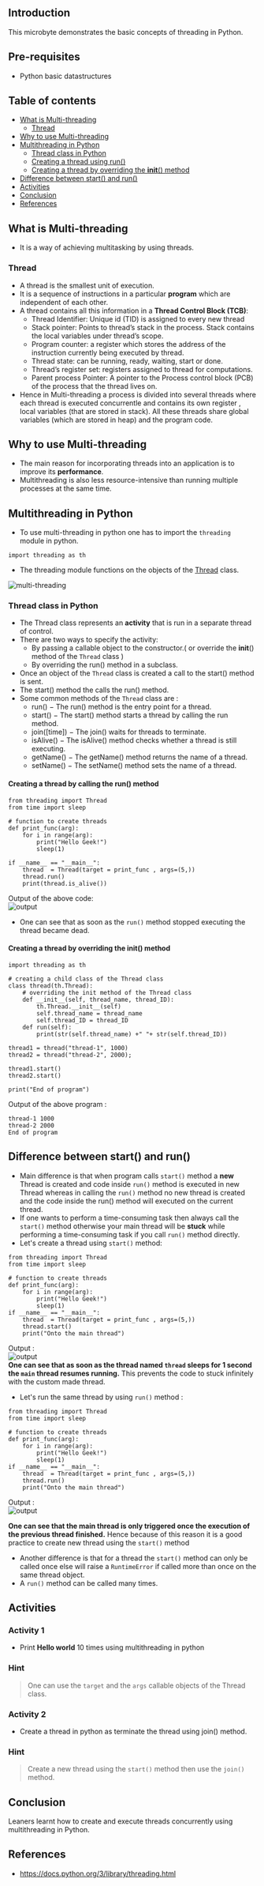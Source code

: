 ## Introduction
This microbyte demonstrates the basic concepts of threading in Python.
## Pre-requisites
- Python basic datastructures
## Table of contents
 - [What is Multi-threading](#what-is-multi-threading)
    - [Thread](#thread)
 - [Why to use Multi-threading](#why-to-use-multi-threading)
 - [Multithreading in Python](#multithreading-in-python)
    - [Thread class in Python](#thread-class-in-python)
    - [Creating a thread using run()](#creating-a-thread-by-calling-the-run-method)
    - [Creating a thread by overriding the __init__() method](#creating-a-thread-by-overriding-the-init-method)
 - [Difference between start() and run()](#difference-between-start-and-run)
 - [Activities](#activities)
 - [Conclusion](#conclusion)
 - [References](#references)
## What is Multi-threading
- It is a way of achieving multitasking by using threads.

### Thread
- A  thread is the smallest unit of execution.
- It is a sequence of instructions in a particular **program** which are independent of each other.
- A thread contains all this information in a **Thread Control Block (TCB)**:
    - Thread Identifier: Unique id (TID) is assigned to every new thread
    - Stack pointer: Points to thread’s stack in the process. Stack contains the local variables under thread’s scope.
    - Program counter: a register which stores the address of the instruction currently being executed by thread.
    - Thread state: can be running, ready, waiting, start or done.
    - Thread’s register set: registers assigned to thread for computations.
    - Parent process Pointer: A pointer to the Process control block (PCB) of the process that the thread lives on.
- Hence in Multi-threading a process is divided into several threads where each thread is executed concurrentle and contains its own register , local variables (that are stored in stack). All these threads share global variables (which are stored in heap) and the program code.

## Why to use Multi-threading

- The main reason for incorporating threads into an application is to improve its **performance**. 
- Multithreading is also less resource-intensive than running multiple processes at the same time. 

## Multithreading in Python
- To use multi-threading in python one has to import the `threading` module in python.
```
import threading as th
```
- The threading module functions on the objects of the [Thread](#thread-class-in-python) class.

![multi-threading](images/multi-threading.png)
### Thread class in Python
- The Thread class represents an **activity** that is run in a separate thread of control. 
- There are two ways to specify the activity:
    - By passing a callable object to the constructor.( or override the __init__() method of the `Thread` class )
    - By overriding the run() method in a subclass.
- Once an object of the `Thread` class is created a call to the start() method is sent. 
- The start() method the calls the run() method.
- Some common methods of the `Thread` class are : 
    - run() − The run() method is the entry point for a thread.
    - start() − The start() method starts a thread by calling the run method.
    - join([time]) − The join() waits for threads to terminate.
    - isAlive() − The isAlive() method checks whether a thread is still executing.
    - getName() − The getName() method returns the name of a thread.
    - setName() − The setName() method sets the name of a thread.

#### Creating a thread by calling the run() method 
```
from threading import Thread
from time import sleep

# function to create threads
def print_func(arg):
	for i in range(arg):
		print("Hello Geek!")
		sleep(1)

if __name__ == "__main__":
    thread  = Thread(target = print_func , args=(5,))
    thread.run()
    print(thread.is_alive()) 
```

Output of the above code: \
![output](images/output-1.png)

- One can see that as soon as the `run()` method stopped executing the thread became dead.
#### Creating a thread by overriding the __init__() method
```
import threading as th

# creating a child class of the Thread class 
class thread(th.Thread): 
    # overriding the init method of the Thread class
	def __init__(self, thread_name, thread_ID):
		th.Thread.__init__(self)
		self.thread_name = thread_name
		self.thread_ID = thread_ID
	def run(self):
		print(str(self.thread_name) +" "+ str(self.thread_ID))

thread1 = thread("thread-1", 1000)
thread2 = thread("thread-2", 2000);

thread1.start()
thread2.start()

print("End of program")

```
Output of the above program : 
```
thread-1 1000
thread-2 2000
End of program
```
## Difference between start() and run()

- Main difference is that when program calls `start()` method a **new** Thread is created and code inside `run()` method is executed in new Thread whereas in calling the `run()` method no new thread is created and the code inside the run() method will executed on the current thread.
- If one wants to perform a time-consuming task then always call the `start()` method otherwise your main thread will be **stuck** while performing a time-consuming task if you call `run()` method directly. 
- Let's create a thread using `start()` method:
```
from threading import Thread
from time import sleep

# function to create threads
def print_func(arg):
    for i in range(arg):
        print("Hello Geek!")
        sleep(1)
if __name__ == "__main__":
    thread  = Thread(target = print_func , args=(5,))
    thread.start()
    print("Onto the main thread")

```

Output : \
![output](images/output-2.png)
\
**One can see that as soon as the thread named `thread` sleeps for 1 second the `main` thread resumes running.** This prevents the code to stuck infinitely with the custom made thread.
- Let's run the same thread by using `run()` method : 
```
from threading import Thread
from time import sleep

# function to create threads
def print_func(arg):
    for i in range(arg):
        print("Hello Geek!")
        sleep(1)
if __name__ == "__main__":
    thread  = Thread(target = print_func , args=(5,))
    thread.run()
    print("Onto the main thread")

```
Output : \
![output](images/output-3.png)

**One can see that the main thread is only triggered once the execution of the previous thread finished.** Hence because of this reason it is a good practice to create new thread using the `start()` method
- Another difference is that for a thread the `start()` method can only be called once else will raise a `RuntimeError` if called more than once on the same thread object.
- A `run()` method can be called many times.
## Activities
### Activity 1 
- Print **Hello world** 10 times using multithreading in python
### Hint
> One can use the `target` and the `args` callable objects of the Thread class.

### Activity 2
- Create a thread in python as terminate the thread using join() method.

### Hint
> Create a new thread using the `start()` method then use the `join()` method.
## Conclusion
Leaners learnt how to create and execute threads concurrently using multithreading in Python.

## References
- https://docs.python.org/3/library/threading.html
